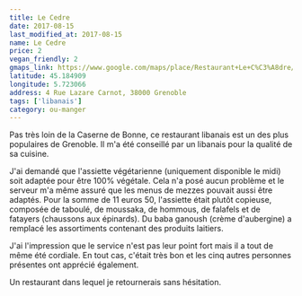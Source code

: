 ```yaml
---
title: Le Cedre
date: 2017-08-15
last_modified_at: 2017-08-15
name: Le Cedre
price: 2
vegan_friendly: 2
gmaps_link: https://www.google.com/maps/place/Restaurant+Le+C%C3%A8dre/@45.184915,5.723077,15z/data=!4m2!3m1!1s0x0:0xadef509149a80e0b?sa=X&ved=0ahUKEwi88JSEptnVAhWFVxoKHcAlAfUQ_BIIfjAK
latitude: 45.184909
longitude: 5.723066
address: 4 Rue Lazare Carnot, 38000 Grenoble
tags: ['libanais']
category: ou-manger
---
```


Pas très loin de la Caserne de Bonne, ce restaurant libanais est un des plus populaires de Grenoble. Il m'a été conseillé par un libanais pour la qualité de sa cuisine.

J'ai demandé que l'assiette végétarienne (uniquement disponible le midi) soit adaptée pour être 100% végétale. Cela n'a posé aucun problème et le serveur m'a même assuré que les 
menus de mezzes pouvait aussi être adaptés. Pour la somme de 11 euros 50, l'assiette était plutôt copieuse, composée de taboulé, de moussaka, de hommous, de falafels et de fatayers (chaussons aux épinards). Du baba ganoush (crème d'aubergine) a remplacé les assortiments contenant des produits laitiers.

J'ai l'impression que le service n'est pas leur point fort mais il a tout de même été cordiale. En tout cas, c'était très bon et les cinq autres personnes présentes ont apprécié également. 

Un restaurant dans lequel je retournerais sans hésitation.